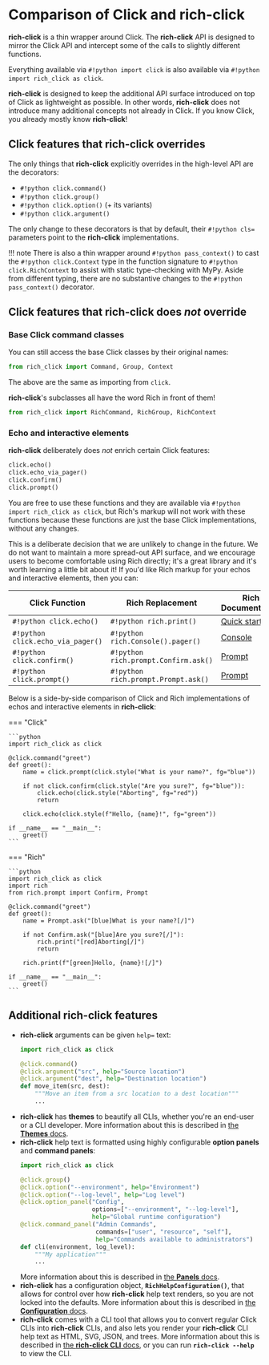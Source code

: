 # Comparison of Click and rich-click

**rich-click** is a thin wrapper around Click. The **rich-click** API is designed to mirror the Click API and intercept some of the calls to slightly different functions.

Everything available via `#!python import click` is also available via `#!python import rich_click as click`.

**rich-click** is designed to keep the additional API surface introduced on top of Click as lightweight as possible.
In other words, **rich-click** does not introduce many additional concepts not already in Click.
If you know Click, you already mostly know **rich-click**!

## Click features that rich-click overrides

The only things that **rich-click** explicitly overrides in the high-level API are the decorators:

- `#!python click.command()`
- `#!python click.group()`
- `#!python click.option()` (+ its variants)
- `#!python click.argument()`

The only change to these decorators is that by default, their `#!python cls=` parameters point to the **rich-click** implementations.

!!! note
    There is also a thin wrapper around `#!python pass_context()` to cast the `#!python click.Context` type in the function signature to `#!python click.RichContext` to assist with static type-checking with MyPy. Aside from different typing, there are no substantive changes to the `#!python pass_context()` decorator.

## Click features that rich-click does _not_ override

### Base Click command classes

You can still access the base Click classes by their original names:

```python
from rich_click import Command, Group, Context
```

The above are the same as importing from `click`.

**rich-click**'s subclasses all have the word Rich in front of them!

```python
from rich_click import RichCommand, RichGroup, RichContext
```

### Echo and interactive elements

**rich-click** deliberately does _not_ enrich certain Click features:

```python
click.echo()
click.echo_via_pager()
click.confirm()
click.prompt()
```

You are free to use these functions and they are available via `#!python import rich_click as click`,
but Rich's markup will not work with these functions because these functions are just the base Click implementations,
without any changes.

This is a deliberate decision that we are unlikely to change in the future.
We do not want to maintain a more spread-out API surface, and we encourage users to become comfortable using Rich directly; it's a great library and it's worth learning a little bit about it!
If you'd like Rich markup for your echos and interactive elements, then you can:

| Click Function                    | Rich Replacement                     | Rich Documentation |
|-----------------------------------|--------------------------------------|---------------|
| `#!python click.echo()`           | `#!python rich.print()`              | [Quick start](https://rich.readthedocs.io/en/stable/introduction.html#quick-start) |
| `#!python click.echo_via_pager()` | `#!python rich.Console().pager()`    | [Console](https://rich.readthedocs.io/en/stable/console.html#paging) |
| `#!python click.confirm()`        | `#!python rich.prompt.Confirm.ask()` | [Prompt](https://rich.readthedocs.io/en/stable/prompt.html) |
| `#!python click.prompt()`         | `#!python rich.prompt.Prompt.ask()`  | [Prompt](https://rich.readthedocs.io/en/stable/prompt.html) |

Below is a side-by-side comparison of Click and Rich implementations of echos and interactive elements in **rich-click**:

=== "Click"

    ```python
    import rich_click as click

    @click.command("greet")
    def greet():
        name = click.prompt(click.style("What is your name?", fg="blue"))

        if not click.confirm(click.style("Are you sure?", fg="blue")):
            click.echo(click.style("Aborting", fg="red"))
            return

        click.echo(click.style(f"Hello, {name}!", fg="green"))

    if __name__ == "__main__":
        greet()
    ```

=== "Rich"

    ```python
    import rich_click as click
    import rich
    from rich.prompt import Confirm, Prompt

    @click.command("greet")
    def greet():
        name = Prompt.ask("[blue]What is your name?[/]")

        if not Confirm.ask("[blue]Are you sure?[/]"):
            rich.print("[red]Aborting[/]")
            return

        rich.print(f"[green]Hello, {name}![/]")

    if __name__ == "__main__":
        greet()
    ```

## Additional rich-click features

- **rich-click** arguments can be given `help=` text:
    ```python
    import rich_click as click

    @click.command()
    @click.argument("src", help="Source location")
    @click.argument("dest", help="Destination location")
    def move_item(src, dest):
        """Move an item from a src location to a dest location"""
        ...
    ```
- **rich-click** has **themes** to beautify all CLIs, whether you're an end-user or a CLI developer. More information about this is described in [the **Themes** docs](themes.md). 
- **rich-click** help text is formatted using highly configurable **option panels** and **command panels**:
    ```python
    import rich_click as click

    @click.group()
    @click.option("--environment", help="Environment")
    @click.option("--log-level", help="Log level")
    @click.option_panel("Config",
                        options=["--environment", "--log-level"],
                        help="Global runtime configuration")
    @click.command_panel("Admin Commands",
                         commands=["user", "resource", "self"],
                         help="Commands available to administrators")
    def cli(environment, log_level):
        """My application"""
        ...
    ```
    More information about this is described in [the **Panels** docs](panels.md).
- **rich-click** has a configuration object, **`RichHelpConfiguration()`**, that allows for control over how **rich-click** help text renders, so you are not locked into the defaults. More information about this is described in [the **Configuration** docs](configuration.md).
- **rich-click** comes with a CLI tool that allows you to convert regular Click CLIs into **rich-click** CLIs, and also lets you render your **rich-click** CLI help text as HTML, SVG, JSON, and trees. More information about this is described in [the **rich-click CLI** docs](rich_click_cli.md), or you can run **`rich-click --help`** to view the CLI.

